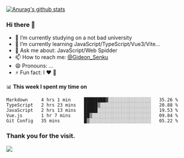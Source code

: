 [![Anurag's github stats](https://github-readme-stats.vercel.app/api?username=gideonsenku)](https://github.com/anuraghazra/github-readme-stats)
### Hi there 👋
- 🔭 I’m currently studying on a not bad university 
- 🌱 I’m currently learning JavaScript/TypeScript/Vue3/Vite...
- 💬 Ask me about: JavaScript/Web Spidder 
- 📫 How to reach me: [@Gideon_Senku](https://t.me/Gideon_Senku)
- 😄 Pronouns: ...
- ⚡ Fun fact: I ❤️ 🎵

📊 **This week I spent my time on**
<!--START_SECTION:waka-->
```text
Markdown     4 hrs 1 min     ████████▓░░░░░░░░░░░░░░░░   35.26 % 
TypeScript   2 hrs 23 mins   █████▒░░░░░░░░░░░░░░░░░░░   20.88 % 
JavaScript   2 hrs 13 mins   █████░░░░░░░░░░░░░░░░░░░░   19.53 % 
Vue.js       1 hr 7 mins     ██▒░░░░░░░░░░░░░░░░░░░░░░   09.84 % 
Git Config   35 mins         █▒░░░░░░░░░░░░░░░░░░░░░░░   05.22 % 
```
<!--END_SECTION:waka-->


### Thank you for the visit.
![](http://profile-counter.glitch.me/gideonsenku/count.svg)
<!--
**GideonSenku/GideonSenku** is a ✨ _special_ ✨ repository because its `README.md` (this file) appears on your GitHub profile.

Here are some ideas to get you started:

- 🔭 I’m currently working on ...
- 🌱 I’m currently learning ...
- 👯 I’m looking to collaborate on ...
- 🤔 I’m looking for help with ...
- 💬 Ask me about ...
- 📫 How to reach me: ...
- 😄 Pronouns: ...
- ⚡ Fun fact: ...
-->
